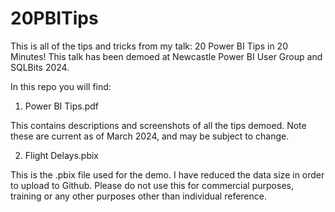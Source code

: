 # 20PBITips
This is all of the tips and tricks from my talk: 20 Power BI Tips in 20 Minutes! This talk has been demoed at Newcastle Power BI User Group and SQLBits 2024.

In this repo you will find:

1. Power BI Tips.pdf

This contains descriptions and screenshots of all the tips demoed. Note these are current as of March 2024, and may be subject to change.

2. Flight Delays.pbix

This is the .pbix file used for the demo. I have reduced the data size in order to upload to Github. Please do not use this for commercial purposes, training or any other purposes other than individual reference.
